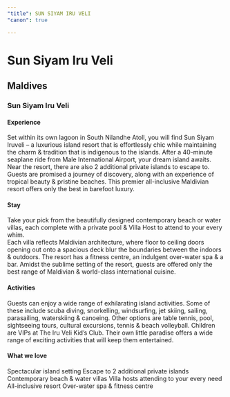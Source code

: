 ```yaml
---
"title": SUN SIYAM IRU VELI
"canon": true

---
```


# Sun Siyam Iru Veli
## Maldives
### Sun Siyam Iru Veli

#### Experience
Set within its own lagoon in South Nilandhe Atoll, you will find Sun Siyam Iruveli – a luxurious island resort that is effortlessly chic while maintaining the charm &amp; tradition that is indigenous to the islands.
After a 40-minute seaplane ride from Male International Airport, your dream island awaits.
Near the resort, there are also 2 additional private islands to escape to.  Guests are promised a journey of discovery, along with an experience of tropical beauty &amp; pristine beaches.
This premier all-inclusive Maldivian resort offers only the best in barefoot luxury.

#### Stay
Take your pick from the beautifully designed contemporary beach or water villas, each complete with a private pool &amp; Villa Host to attend to your every whim.  
Each villa reflects Maldivian architecture, where floor to ceiling doors opening out onto a spacious deck blur the boundaries between the indoors &amp; outdoors.
The resort has a fitness centre, an indulgent over-water spa &amp; a bar.
Amidst the sublime setting of the resort, guests are offered only the best range of Maldivian &amp; world-class international cuisine.

#### Activities
Guests can enjoy a wide range of exhilarating island activities. 
Some of these include scuba diving, snorkelling, windsurfing, jet skiing, sailing, parasailing, waterskiing &amp; canoeing.
Other options are table tennis, pool, sightseeing tours, cultural excursions, tennis &amp; beach volleyball.
Children are VIPs at The Iru Veli Kid’s Club.  Their own little paradise offers a wide range of exciting activities that will keep them entertained.


#### What we love
Spectacular island setting
Escape to 2 additional private islands
Contemporary beach &amp; water villas
Villa hosts attending to your every need
All-inclusive resort
Over-water spa &amp; fitness centre
